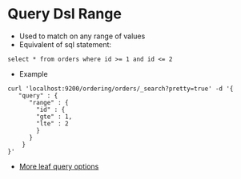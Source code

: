 # Query Dsl Range #

* Used to match on any range of values
* Equivalent of sql statement:
```
select * from orders where id >= 1 and id <= 2
```
* Example
```
curl 'localhost:9200/ordering/orders/_search?pretty=true' -d '{
   "query" : {
      "range" : {
        "id" : {
        "gte" : 1,
        "lte" : 2
        }
      }
    }
}'
```
* <a href="https://www.elastic.co/guide/en/elasticsearch/reference/current/term-level-queries.html" taget="_blank">More leaf query options</a>